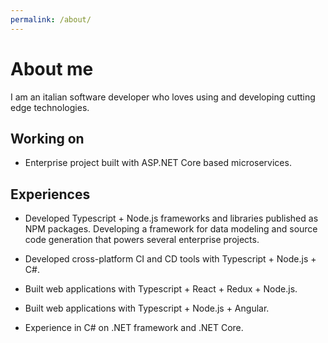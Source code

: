 ```yaml
---
permalink: /about/
---
```


# About me

I am an italian software developer who loves using and developing cutting edge technologies.

## Working on

- Enterprise project built with ASP.NET Core based microservices.

## Experiences

- Developed Typescript + Node.js frameworks and libraries published as NPM packages. Developing a framework for data modeling and source code generation that powers several enterprise projects.

- Developed cross-platform CI and CD tools with Typescript + Node.js + C#.

- Built web applications with Typescript + React + Redux + Node.js.

- Built web applications with Typescript + Node.js + Angular.

- Experience in C# on .NET framework and .NET Core.
